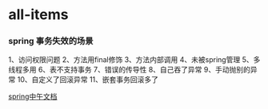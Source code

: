 # all-items

#### 


### spring 事务失效的场景
1、访问权限问题
2、方法用final修饰
3、方法内部调用
4、未被spring管理
5、多线程多用
6、表不支持事务
7、错误的传导性
8、自己吞了异常
9、手动抛别的异常
10、自定义了回滚异常
11、嵌套事务回滚多了

[spring中午文档](https://www.springcloud.cc/spring-reference.html)